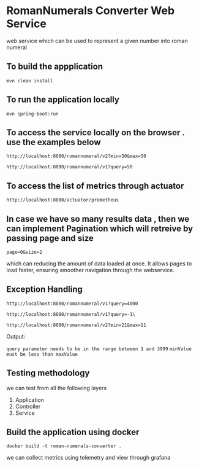 # RomanNumerals Converter Web Service 
web service which can be used to represent a given number into roman numeral


## To build the appplication
`mvn clean install`

## To run the application locally
`mvn spring-boot:run`

## To access the service locally on the browser . use the examples below

`http://localhost:8080/romannumeral/v2?min=50&max=50`

`http://localhost:8080/romannumeral/v1?query=50`

## To access the list of metrics through actuator
`http://localhost:8080/actuator/prometheus`

## In case we have so many results data , then we can implement Pagination which will retreive by passing page and size 
`page=0&size=2`

which can reducing the amount of data loaded at once. It allows pages to load faster, ensuring smoother navigation through the webservice.

## Exception Handling

`http://localhost:8080/romannumeral/v1?query=4000`

`http://localhost:8080/romannumeral/v1?query=-1\`

`http://localhost:8080/romannumeral/v2?min=21&max=11`

Output:

`query parameter needs to be in the range between 1 and 3999`
`minValue must be less than maxValue`

## Testing methodology

we can test from all the following layers
1. Application   
2. Controller 
3. Service

## Build the application using docker

`docker build -t roman-numerals-converter .`

we can collect metrics using telemetry and view through grafana


